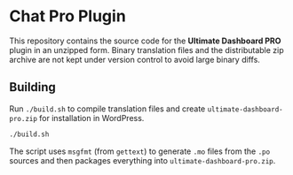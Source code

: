 # Chat Pro Plugin

This repository contains the source code for the **Ultimate Dashboard PRO** plugin in an unzipped form. Binary translation files and the distributable zip archive are not kept under version control to avoid large binary diffs.

## Building

Run `./build.sh` to compile translation files and create `ultimate-dashboard-pro.zip` for installation in WordPress.

```bash
./build.sh
```

The script uses `msgfmt` (from `gettext`) to generate `.mo` files from the `.po` sources and then packages everything into `ultimate-dashboard-pro.zip`.
